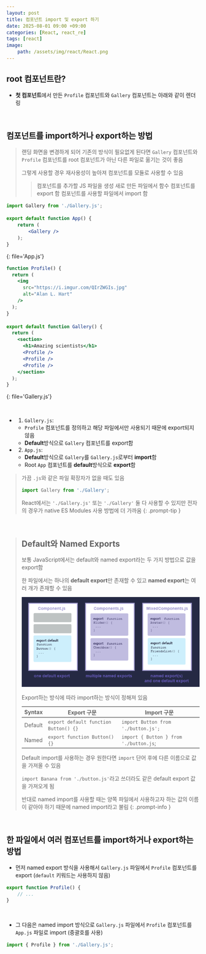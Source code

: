 ```yaml
---
layout: post
title: 컴포넌트 import 및 export 하기
date: 2025-08-01 09:00 +09:00
categories: [React, react_re]
tags: [react]
image:
    path: /assets/img/react/React.png
---
```


## root 컴포넌트란?

- **첫 컴포넌트**에서 만든 `Profile` 컴포넌트와 `Gallery` 컴포넌트는 아래와 같이 렌더링

<br>

## 컴포넌트를 import하거나 export하는 방법

> 랜딩 화면을 변경하게 되어 기존의 방식이 필요없게 된다면 `Gallery` 컴포넌트와 `Profile` 컴포넌트를 root 컴포넌트가 아닌 다른 파일로 옮기는 것이 좋음
>
> 그렇게 사용할 경우 재사용성이 높아져 컴포넌트를 모듈로 사용할 수 있음
>
>> 컴포넌트를 추가할 JS 파일을 생성
>> 새로 만든 파일에서 함수 컴포넌트를 export 함
>> 컴포넌트를 사용할 파일에서 import 함

```jsx
import Gallery from './Gallery.js';

export default function App() {
    return (
        <Gallery />
    );
}
```
{: file='App.js'}

```jsx
function Profile() {
  return (
    <img
      src="https://i.imgur.com/QIrZWGIs.jpg"
      alt="Alan L. Hart"
    />
  );
}

export default function Gallery() {
  return (
    <section>
      <h1>Amazing scientists</h1>
      <Profile />
      <Profile />
      <Profile />
    </section>
  );
}
```
{: file='Gallery.js'}

<br>

- 1. `Gallery.js`:
  - `Profile` 컴포넌트를 정의하고 해당 파일에서만 사용되기 때문에 export되지 않음
  - **Default**방식으로 `Gallery` 컴포넌트를 export함
- 2. `App.js`:
  - **Default**방식으로 `Gallery`를 `Gallery.js`로부터 **import**함
  - Root `App` 컴포넌트를 **default**방식으로 **export**함

> 가끔 `.js`와 같은 파일 확장자가 없을 때도 있음
> ```jsx
> import Gallery from './Gallery';
> ```
>
> React에서는 `'./Gallery.js'` 또는 `'./Gallery'` 둘 다 사용할 수 있지만 전자의 경우가 native ES Modules 사용 방법에 더 가까움
{: .prompt-tip }


<br>

> ## Default와 Named Exports
> 
> 보통 JavaScript에서는 default와 named export라는 두 가지 방법으로 값을 export함
>
> 한 파일에서는 하나의 **default export**만 존재할 수 있고 **named export**는 여러 개가 존재할 수 있음
>
> ![alt text](/assets/img/react/react_re_02_01.png)
>
> Export하는 방식에 따라 import하는 방식이 정해져 있음
>
> | Syntax | Export 구문 | Import 구문 |
> |-|-|-|
> | Default | `export default function Button() {}` | `import Button from './button.js';` |
> | Named | `export function Button() {}` | `import { Button } from './button.js`; |
>
> Default import를 사용하는 경우 원한다면 `import` 단어 후에 다른 이름으로 값을 가져올 수 있음
>
> `import Banana from './button.js'`라고 쓰더라도 같은 default export 값을 가져오게 됨
>
> 반대로 named import를 사용할 때는 양쪽 파일에서 사용하고자 하는 값의 이름이 같아야 하기 때문에 named import라고 불림
{: .prompt-info }


<br>

## 한 파일에서 여러 컴포넌트를 import하거나 export하는 방법

- 먼저 named export 방식을 사용해서 `Gallery.js` 파일에서 `Profile` 컴포넌트를 export (`default` 키워드는 사용하지 않음)

```jsx
export function Profile() {
    // ...
}
```

<br> 

- 그 다음은 named import 방식으로 `Gallery.js` 파일에서 `Profile` 컴포넌트를 `App.js` 파일로 import (중괄호를 사용)

```jsx
import { Profile } from './Gallery.js';
```